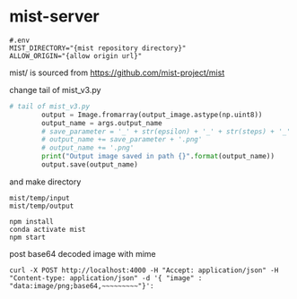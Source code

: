 # mist-server
```
#.env
MIST_DIRECTORY="{mist repository directory}"
ALLOW_ORIGIN="{allow origin url}"
```

mist/ is sourced from 
https://github.com/mist-project/mist

change tail of mist_v3.py 
```python
# tail of mist_v3.py
        output = Image.fromarray(output_image.astype(np.uint8))
        output_name = args.output_name
        # save_parameter = '_' + str(epsilon) + '_' + str(steps) + '_' + str(input_size) + '_' + str(block_num) + '_' + str(mode) + '_' + str(args.rate) + '_' + str(int(mask)) + '_' + str(int(resize))
        # output_name += save_parameter + '.png'
        # output_name += '.png'
        print("Output image saved in path {}".format(output_name))
        output.save(output_name)
```

and make directory

```
mist/temp/input
mist/temp/output
```

```
npm install
conda activate mist
npm start
```

post base64 decoded image with mime
```
curl -X POST http://localhost:4000 -H "Accept: application/json" -H "Content-type: application/json" -d '{ "image" : "data:image/png;base64,~~~~~~~~~"}':
```
